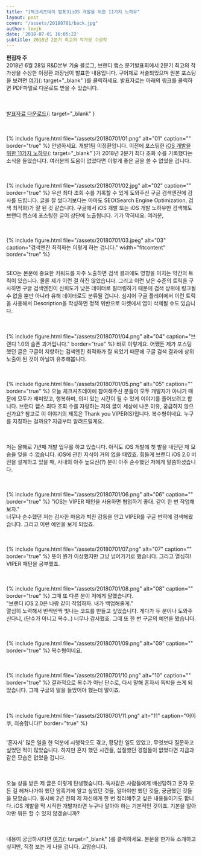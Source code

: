 ```yaml
---
title: "[체크셔츠데이 발표3]iOS 개발을 위한 11가지 노하우"
layout: post
cover: "/assets/20180701/back.jpg"
author: leejh
date: '2018-07-01 16:05:22'
subtitle: 2018년 2분기 최고의 작가상 수상작
---
```


**편집자 주**<br>
2018년 6월 28일 R&D본부 기술 블로그, 브랜디 랩스 분기발표회에서 2분기 최고의 작가상을 수상한 이정환 과장님이 발표한 내용입니다. 구어체로 서술되었으며 원본 포스팅을 보려면 [여기](http://labs.brandi.co.kr/2018/01/08/leejh.html){: target="_blank" }를 클릭하세요. 발표자료는 아래의 링크를 클릭하면 PDF파일로 다운로드 받을 수 있습니다. <br><br><br>

[발표자료 다운로드](https://drive.google.com/file/d/1wmvGfNRVV-de5ueR01BXeYcICfoFB8ll/view?usp=sharing){: target="_blank" } <br><br><br>

{% include figure.html file="/assets/20180701/01.png" alt="01" caption="" border="true" %}
안녕하세요. 개발1팀 이정환입니다. 이전에 포스팅한 [iOS 개발을 위한 11가지 노하우](http://labs.brandi.co.kr/2018/01/08/leejh.html){: target="_blank" }가 2018년 2분기 최다 조회 수를 기록했다는 소식을 들었습니다. 여러분의 도움이 없었다면 이렇게 좋은 글을 쓸 수 없었을 겁니다. <br><br><br>

{% include figure.html file="/assets/20180701/02.jpg" alt="02" caption="" border="true" %}
우선 최다 조회 수를 기록할 수 있게 도와주신 구글 검색엔진에 감사를 드립니다. 글을 잘 썼다기보다는 아마도 SEO(Search Engine Optimization, 검색 최적화)가 잘 된 것 같습니다. 구글에서 iOS 개발 또는 iOS 개발 노하우만 검색해도 브랜디 랩스에 포스팅한 글이 상단에 노출됩니다. 기가 막히네요. 여러분,<br><br> <br>

{% include figure.html file="/assets/20180701/03.jpeg" alt="03" caption="검색엔진 최적화는 이렇게 하는 겁니다." width="fitcontent" border="true" %}<br><br>

SEO는 본문에 중요한 키워드를 자주 노출하면 검색 결과에도 영향을 미치는 약간의 트릭이 있습니다. 물론 제가 이런 걸 하진 않았습니다. 그리고 이런 낮은 수준의 트릭을 구사하면 구글 검색엔진이 신뢰도가 낮은 데이터로 필터링하기 때문에 검색 상위에 링크될 수 없을 뿐만 아니라 유해 데이터로도 분류될 겁니다. 심지어 구글 플레이에서 이런 트릭을 사용해서 Description을 작성하면 정책 위반으로 마켓에서 앱이 삭제될 수도 있습니다.  <br><br><br>

{% include figure.html file="/assets/20180701/04.png" alt="04" caption="브랜디 1.0의 슬픈 과거입니다." border="true" %}
바로 이렇게요. 어쨌든 제가 포스팅했던 글은 구글이 지향하는 검색엔진 최적화가 잘 되었기 때문에 구글 검색 결과에 상위 노출이 된 것이 아닐까 유추해봅니다.<br><br><br>

{% include figure.html file="/assets/20180701/05.png" alt="05" caption="" border="true" %}
오늘 체크셔츠데이에 참여해주신 분들이 모두 개발자가 아니기 때문에 모두가 재미있고, 행복하며, 의미 있는 시간이 될 수 있게 이야기를 풀어보려고 합니다. 브랜디 랩스 최다 조회 수를 자랑하는 저의 글이 세상에 나온 이유, 궁금하지 않으신가요? 참고로 이 이야기의 제목은  Thank you VIPER(S)입니다. 복수형이네요. 누구를 지칭하는 걸까요? 지금부터 알려드릴게요.<br><br><br>

저는 올해로 7년째 개발 업무를 하고 있습니다. 아직도 iOS 개발에 첫 발을 내딛던 제 모습을 잊을 수 없습니다. iOS에 관한 지식이 거의 없을 때였죠. 힘들게 브랜디 iOS 2.0 버전을 설계하고 있을 때, 사내의 아주 높으신(?) 분이 아주 순수했던 저에게 말씀하셨습니다.<br><br><br>

{% include figure.html file="/assets/20180701/06.png" alt="06" caption="" border="true" %}
"iOS는 VIPER 패턴을 사용하면 협업하기 좋대. 같이 한 번 작업해보자."<br>
너무나 순수했던 저는 감사한 마음과 벅찬 감동을 안고 VIPER를 구글 번역에 검색해봤습니다. 그리고 이런 예언을 보게 되었죠.<br><br><br>

{% include figure.html file="/assets/20180701/07.png" alt="07" caption="" border="true" %}
뜻이 뭔가 이상했지만 그냥 넘어가기로 했습니다. 그리고 열심히! VIPER 패턴을 공부했죠.<br><br><br>

{% include figure.html file="/assets/20180701/08.png" alt="08" caption="" border="true" %}
그때 또 다른 분이 저에게 말했습니다.<br>
"브랜디 iOS 2.0은 나랑 같이 작업하자. 내가 백업해줄게."<br>
열심히 노력해서 반짝반짝 빛나는 코드를 만들고 싶었습니다. 게다가 두 분이나 도와주신다니, (단수가 아니고 복수..) 너무나 감사했죠. 그때 또 한 번 구글의 예언을 봤습니다.<br><br><br>

{% include figure.html file="/assets/20180701/09.png" alt="09" caption="" border="true" %}
복수형이네요.<br><br><br>

{% include figure.html file="/assets/20180701/10.png" alt="10" caption="" border="true" %}
결과적으로 복수가 아닌 단수로, 다시 말해 혼자서 독박을 쓰게 되었습니다. 그때 구글의 말을 들었어야 했는데 말이죠.<br><br><br>

{% include figure.html file="/assets/20180701/11.png" alt="11" caption="어이쿠, 죄송합니다!" border="true" %}
<br><br>

'혼자서' 많은 일을 한 덕분에 시행착오도 겪고, 황당한 일도 있었고, 무엇보다 질문하고 싶었던 적이 많았습니다. 하지만 혼자 했던 시간들, 삽질했던 경험들이 없었다면 지금과 같은 모습은 없었을 겁니다.<br><br><br>

오늘 상을 받은 제 글은 이렇게 탄생했습니다. 독사같은 사람들에게 배신당하고 혼자 모든 걸 헤쳐나가야 했던 암흑기에 알고 싶었던 것들, 알아야만 했던 것들, 궁금했던 것들을 모았습니다. 동시에 2년 전의 제 자신에게 한 번 정리해주고 싶은 내용들이기도 합니다. iOS 개발을 막 시작한 개발자라면 누구나 알아야 하는 기본적인 것이죠. 기본을 알아야만 뭐든 할 수 있지 않겠습니까?<br><br><br>

내용이 궁금하시다면 [여기](http://labs.brandi.co.kr/2018/01/08/leejh.html){: target="_blank" }를 클릭하세요. 본문을 한가득 소개하고 싶지만, 직접 보는 게 나을 겁니다. 고맙습니다.<br><br>